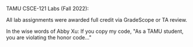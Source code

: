 TAMU CSCE-121 Labs (Fall 2022):

All lab assignments were awarded full credit via GradeScope or TA review.

In the wise words of Abby Xu: If you copy my code, "As a TAMU student, you are violating the honor code..."
